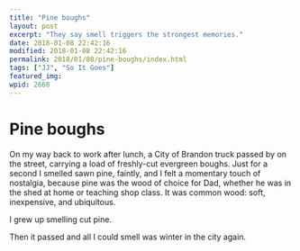 ```yaml
---
title: "Pine boughs"
layout: post
excerpt: "They say smell triggers the strongest memories."
date: 2018-01-08 22:42:16
modified: 2018-01-08 22:42:16
permalink: 2018/01/08/pine-boughs/index.html
tags: ["JJ", "So It Goes"]
featured_img: 
wpid: 2660
---
```


# Pine boughs

On my way back to work after lunch, a City of Brandon truck passed by on the street, carrying a load of freshly-cut evergreen boughs. Just for a second I smelled sawn pine, faintly, and I felt a momentary touch of nostalgia, because pine was the wood of choice for Dad, whether he was in the shed at home or teaching shop class. It was common wood: soft, inexpensive, and ubiquitous.

I grew up smelling cut pine.

Then it passed and all I could smell was winter in the city again.